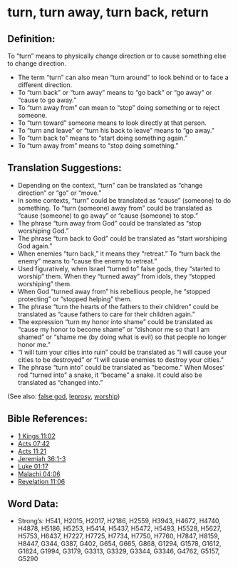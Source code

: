 # turn, turn away, turn back, return

## Definition:

To “turn” means to physically change direction or to cause something else to change direction.

* The term “turn” can also mean “turn around” to look behind or to face a different direction.
* To “turn back” or “turn away” means to “go back” or “go away” or “cause to go away.”
* To “turn away from” can mean to “stop” doing something or to reject someone.
* To “turn toward” someone means to look directly at that person.
* To “turn and leave” or “turn his back to leave” means to “go away.”
* To “turn back to” means to “start doing something again.”
* To “turn away from” means to “stop doing something.”

## Translation Suggestions:

* Depending on the context, “turn” can be translated as “change direction” or “go” or “move.”
* In some contexts, “turn” could be translated as “cause” (someone) to do something. To “turn (someone) away from” could be translated as “cause (someone) to go away” or “cause (someone) to stop.”
* The phrase “turn away from God” could be translated as “stop worshiping God.”
* The phrase “turn back to God” could be translated as “start worshiping God again.”
* When enemies “turn back,” it means they “retreat.” To “turn back the enemy” means to “cause the enemy to retreat.”
* Used figuratively, when Israel “turned to” false gods, they “started to worship” them. When they “turned away” from idols, they “stopped worshiping” them.
* When God “turned away from” his rebellious people, he “stopped protecting” or “stopped helping” them.
* The phrase “turn the hearts of the fathers to their children” could be translated as “cause fathers to care for their children again.”
* The expression “turn my honor into shame” could be translated as “cause my honor to become shame” or “dishonor me so that I am shamed” or “shame me (by doing what is evil) so that people no longer honor me.”
* “I will turn your cities into ruin” could be translated as “I will cause your cities to be destroyed” or “I will cause enemies to destroy your cities.”
* The phrase “turn into” could be translated as “become.” When Moses’ rod “turned into” a snake, it “became” a snake. It could also be translated as “changed into.”

(See also: [false god](../kt/falsegod.md), [leprosy](../other/leprosy.md), [worship](../kt/worship.md))

## Bible References:

* [1 Kings 11:02](rc://en/tn/help/1ki/11/02)
* [Acts 07:42](rc://en/tn/help/act/07/42)
* [Acts 11:21](rc://en/tn/help/act/11/21)
* [Jeremiah 36:1-3](rc://en/tn/help/jer/36/01)
* [Luke 01:17](rc://en/tn/help/luk/01/17)
* [Malachi 04:06](rc://en/tn/help/mal/04/06)
* [Revelation 11:06](rc://en/tn/help/rev/11/06)

## Word Data:

* Strong’s: H541, H2015, H2017, H2186, H2559, H3943, H4672, H4740, H4878, H5186, H5253, H5414, H5437, H5472, H5493, H5528, H5627, H5753, H6437, H7227, H7725, H7734, H7750, H7760, H7847, H8159, H8447, G344, G387, G402, G654, G665, G868, G1294, G1578, G1612, G1624, G1994, G3179, G3313, G3329, G3344, G3346, G4762, G5157, G5290
